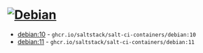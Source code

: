 # [![Debian](https://github.com/saltstack/salt-ci-containers/actions/workflows/debian-containers.yml/badge.svg)](https://github.com/saltstack/salt-ci-containers/actions/workflows/debian-containers.yml)

- [debian:10](https://hub.docker.com/r/_/debian/tags?name=10) - `ghcr.io/saltstack/salt-ci-containers/debian:10`
- [debian:11](https://hub.docker.com/r/_/debian/tags?name=11) - `ghcr.io/saltstack/salt-ci-containers/debian:11`

